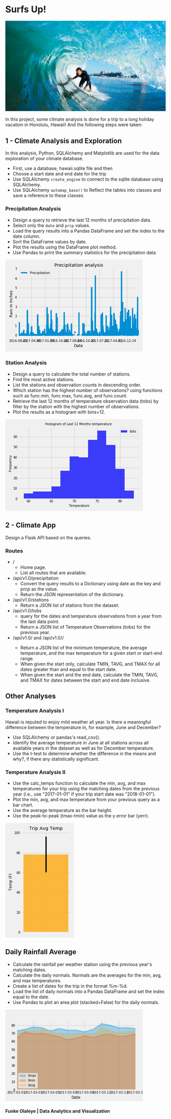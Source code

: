 # Surfs Up!

![surfs_up](https://github.com/ofunkey/Advanced_Data_Storage_and_Retrieval/blob/master/Surfs%20Up/Images/surfs-up.png)

In this project, some climate analysis is done for a trip to a long holiday vacation in Honolulu, Hawaii! And the following steps were taken:

## 1 - Climate Analysis and Exploration
In this analysis, Python, SQLAlchemy and Matplotlib are used for the data exploration of your climate database. 
* First, use a database, hawaii.sqlite file and then
* Choose a start date and end date for the trip
* Use SQLAlchemy `create_engine` to connect to the sqlite database using SQLAlchemy.
* Use SQLAlchemy `automap_base()` to Reflect the tables into classes and save a reference to these classes

### Precipitation Analysis
* Design a query to retrieve the last 12 months of precipitation data.
* Select only the `date` and `prcp` values.
* Load the query results into a Pandas DataFrame and set the index to the date column.
* Sort the DataFrame values by date.
* Plot the results using the DataFrame plot method.
* Use Pandas to print the summary statistics for the precipitation data

![prep ](https://github.com/ofunkey/Advanced_Data_Storage_and_Retrieval/blob/master/Surfs%20Up/Images/precipitation.png)

### Station Analysis
* Design a query to calculate the total number of stations.
* Find the most active stations.
* List the stations and observation counts in descending order.
* Which station has the highest number of observations?
    using functions such as func.min, func.max, func.avg, and func.count.
* Retrieve the last 12 months of temperature observation data (tobs) by filter by the station with the highest number of observations.
* Plot the results as a histogram with bins=12.

![histogram](https://github.com/ofunkey/Advanced_Data_Storage_and_Retrieval/blob/master/Surfs%20Up/Images/temperature_results_histogram.png)


## 2 - Climate App
Design a Flask API based on the queries.

### Routes
* /
    *   Home page.
    *   List all routes that are available.
*   /api/v1.0/precipitation
    *   Convert the query results to a Dictionary using date as the key and prcp as the value.
    *   Return the JSON representation of the dictionary.
*   /api/v1.0/stations
    *   Return a JSON list of stations from the dataset.
*   /api/v1.0/tobs
    *   query for the dates and temperature observations from a year from the last data point.
    *   Return a JSON list of Temperature Observations (tobs) for the previous year.
*   /api/v1.0/<start> and /api/v1.0/<start>/<end>
    *   Return a JSON list of the minimum temperature, the average temperature, and the max temperature for a given start or start-end range.
    *   When given the start only, calculate TMIN, TAVG, and TMAX for all dates greater than and equal to the start date.
    *   When given the start and the end date, calculate the TMIN, TAVG, and TMAX for dates between the start and end date inclusive.
    
    
##  Other Analyses
### Temperature Analysis I
Hawaii is reputed to enjoy mild weather all year. Is there a meaningful difference between the temperature in, for example, June and December?
*   Use SQLAlchemy or pandas's read_csv().
*   Identify the average temperature in June at all stations across all available years in the dataset as well as for December temperature.
*   Use the t-test to determine whether the difference in the means and why?, if there any statistically significant.

### Temperature Analysis II
*   Use the calc_temps function to calculate the min, avg, and max temperatures for your trip using the matching dates from the previous year (i.e., use "2017-01-01" if your trip start date was "2018-01-01").
*   Plot the min, avg, and max temperature from your previous query as a bar chart.
*   Use the average temperature as the bar height.
*   Use the peak-to-peak (tmax-tmin) value as the y error bar (yerr).

![trip_avg](https://github.com/ofunkey/Advanced_Data_Storage_and_Retrieval/blob/master/Surfs%20Up/Images/trip_avg_temp.png)


##  Daily Rainfall Average
*   Calculate the rainfall per weather station using the previous year's matching dates.
*   Calculate the daily normals. Normals are the averages for the min, avg, and max temperatures.
*   Create a list of dates for the trip in the format %m-%d. 
*   Load the list of daily normals into a Pandas DataFrame and set the index equal to the date.
*   Use Pandas to plot an area plot (stacked=False) for the daily normals.

![daily_rain](https://github.com/ofunkey/Advanced_Data_Storage_and_Retrieval/blob/master/Surfs%20Up/Images/daily_normals.png)


#### Funke Olaleye | Data Analytics and Visualization
